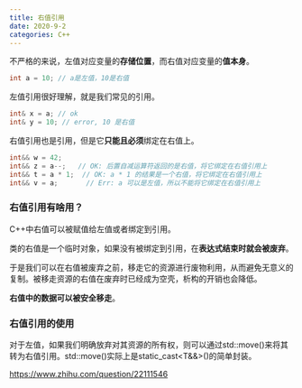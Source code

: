```yaml
---
title: 右值引用
date: 2020-9-2
categories: C++
---
```


不严格的来说，左值对应变量的**存储位置**，而右值对应变量的**值本身**。

```c++
int a = 10;	// a是左值，10是右值
```

左值引用很好理解，就是我们常见的引用。

```c++
int& x = a;	// ok
int& y = 10; // error, 10 是右值
```

右值引用也是引用，但是它**只能且必须**绑定在右值上。

```c++
int&& w = 42; 
int&& z = a--;   // OK: 后置自减运算符返回的是右值，将它绑定在右值引用上
int&& t = a * 1;  // OK: a * 1 的结果是一个右值，将它绑定在右值引用上
int&& v = a;       // Err: a 可以是左值，所以不能将它绑定在右值引用上
```

### 右值引用有啥用？

C++中右值可以被赋值给左值或者绑定到引用。

类的右值是一个临时对象，如果没有被绑定到引用，在**表达式结束时就会被废弃**。

于是我们可以在右值被废弃之前，移走它的资源进行废物利用，从而避免无意义的复制。被移走资源的右值在废弃时已经成为空壳，析构的开销也会降低。

**右值中的数据可以被安全移走**。

### 右值引用的使用

对于左值，如果我们明确放弃对其资源的所有权，则可以通过std::move()来将其转为右值引用。std::move()实际上是static_cast<T&&>()的简单封装。

https://www.zhihu.com/question/22111546

